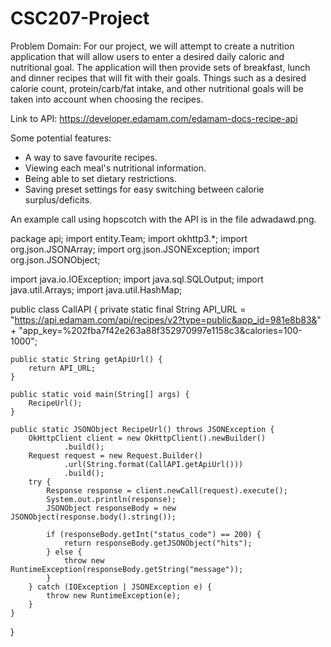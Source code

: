 # CSC207-Project

Problem Domain: 
For our project, we will attempt to create a nutrition
application that will allow users to enter a desired daily caloric and
nutritional goal. The application will then provide sets of breakfast, lunch and
dinner recipes that will fit with their goals. Things such as a desired calorie
count, protein/carb/fat intake, and other nutritional goals will be taken into
account when choosing the recipes. 

Link to API:
https://developer.edamam.com/edamam-docs-recipe-api 

Some potential features:
- A way to save favourite recipes.
- Viewing each meal's nutritional information.
- Being able to set dietary restrictions.
- Saving preset settings for easy switching between calorie surplus/deficits.

An example call using hopscotch with the API is in the file adwadawd.png.

package api;
import entity.Team;
import okhttp3.*;
import org.json.JSONArray;
import org.json.JSONException;
import org.json.JSONObject;

import java.io.IOException;
import java.sql.SQLOutput;
import java.util.Arrays;
import java.util.HashMap;

public class CallAPI {
    private static final String API_URL = "https://api.edamam.com/api/recipes/v2?type=public&app_id=981e8b83&" +
            "app_key=%202fba7f42e263a88f352970997e1158c3&calories=100-1000";

    public static String getApiUrl() {
        return API_URL;
    }

    public static void main(String[] args) {
        RecipeUrl();
    }

    public static JSONObject RecipeUrl() throws JSONException {
        OkHttpClient client = new OkHttpClient().newBuilder()
                .build();
        Request request = new Request.Builder()
                .url(String.format(CallAPI.getApiUrl()))
                .build();
        try {
            Response response = client.newCall(request).execute();
            System.out.println(response);
            JSONObject responseBody = new JSONObject(response.body().string());

            if (responseBody.getInt("status_code") == 200) {
                return responseBody.getJSONObject("hits");
            } else {
                throw new RuntimeException(responseBody.getString("message"));
            }
        } catch (IOException | JSONException e) {
            throw new RuntimeException(e);
        }
    }
}

